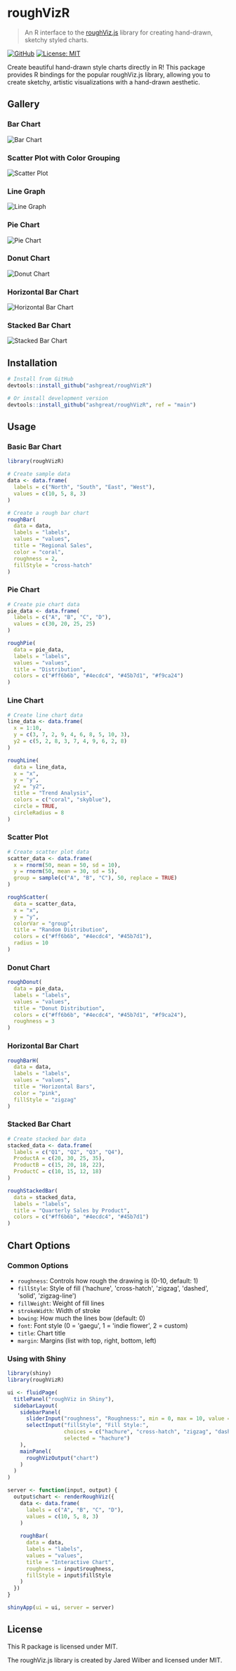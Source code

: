 # roughVizR

> An R interface to the [roughViz.js](https://github.com/jwilber/roughViz) library for creating hand-drawn, sketchy styled charts.

[![GitHub](https://img.shields.io/badge/GitHub-ashgreat/roughVizR-blue.svg)](https://github.com/ashgreat/roughVizR)
[![License: MIT](https://img.shields.io/badge/License-MIT-yellow.svg)](https://opensource.org/licenses/MIT)

Create beautiful hand-drawn style charts directly in R! This package provides R bindings for the popular roughViz.js library, allowing you to create sketchy, artistic visualizations with a hand-drawn aesthetic.

## Gallery

### Bar Chart
![Bar Chart](screenshots/bar_plot.png)

### Scatter Plot with Color Grouping
![Scatter Plot](screenshots/scatter_plot.png)

### Line Graph
![Line Graph](screenshots/line_graph.png)

### Pie Chart
![Pie Chart](screenshots/pie_chart.png)

### Donut Chart
![Donut Chart](screenshots/donut_chart.png)

### Horizontal Bar Chart
![Horizontal Bar Chart](screenshots/horizontal_bar_chart.png)

### Stacked Bar Chart
![Stacked Bar Chart](screenshots/stacked_bar_plot.png)

## Installation

```r
# Install from GitHub
devtools::install_github("ashgreat/roughVizR")

# Or install development version
devtools::install_github("ashgreat/roughVizR", ref = "main")
```

## Usage

### Basic Bar Chart

```r
library(roughVizR)

# Create sample data
data <- data.frame(
  labels = c("North", "South", "East", "West"),
  values = c(10, 5, 8, 3)
)

# Create a rough bar chart
roughBar(
  data = data,
  labels = "labels",
  values = "values",
  title = "Regional Sales",
  color = "coral",
  roughness = 2,
  fillStyle = "cross-hatch"
)
```

### Pie Chart

```r
# Create pie chart data
pie_data <- data.frame(
  labels = c("A", "B", "C", "D"),
  values = c(30, 20, 25, 25)
)

roughPie(
  data = pie_data,
  labels = "labels",
  values = "values",
  title = "Distribution",
  colors = c("#ff6b6b", "#4ecdc4", "#45b7d1", "#f9ca24")
)
```

### Line Chart

```r
# Create line chart data
line_data <- data.frame(
  x = 1:10,
  y = c(3, 7, 2, 9, 4, 6, 8, 5, 10, 3),
  y2 = c(5, 2, 8, 3, 7, 4, 9, 6, 2, 8)
)

roughLine(
  data = line_data,
  x = "x",
  y = "y",
  y2 = "y2",
  title = "Trend Analysis",
  colors = c("coral", "skyblue"),
  circle = TRUE,
  circleRadius = 8
)
```

### Scatter Plot

```r
# Create scatter plot data
scatter_data <- data.frame(
  x = rnorm(50, mean = 50, sd = 10),
  y = rnorm(50, mean = 30, sd = 5),
  group = sample(c("A", "B", "C"), 50, replace = TRUE)
)

roughScatter(
  data = scatter_data,
  x = "x",
  y = "y",
  colorVar = "group",
  title = "Random Distribution",
  colors = c("#ff6b6b", "#4ecdc4", "#45b7d1"),
  radius = 10
)
```

### Donut Chart

```r
roughDonut(
  data = pie_data,
  labels = "labels",
  values = "values",
  title = "Donut Distribution",
  colors = c("#ff6b6b", "#4ecdc4", "#45b7d1", "#f9ca24"),
  roughness = 3
)
```

### Horizontal Bar Chart

```r
roughBarH(
  data = data,
  labels = "labels",
  values = "values",
  title = "Horizontal Bars",
  color = "pink",
  fillStyle = "zigzag"
)
```

### Stacked Bar Chart

```r
# Create stacked bar data
stacked_data <- data.frame(
  labels = c("Q1", "Q2", "Q3", "Q4"),
  ProductA = c(20, 30, 25, 35),
  ProductB = c(15, 20, 18, 22),
  ProductC = c(10, 15, 12, 18)
)

roughStackedBar(
  data = stacked_data,
  labels = "labels",
  title = "Quarterly Sales by Product",
  colors = c("#ff6b6b", "#4ecdc4", "#45b7d1")
)
```

## Chart Options

### Common Options

- `roughness`: Controls how rough the drawing is (0-10, default: 1)
- `fillStyle`: Style of fill ('hachure', 'cross-hatch', 'zigzag', 'dashed', 'solid', 'zigzag-line')
- `fillWeight`: Weight of fill lines
- `strokeWidth`: Width of stroke
- `bowing`: How much the lines bow (default: 0)
- `font`: Font style (0 = 'gaegu', 1 = 'indie flower', 2 = custom)
- `title`: Chart title
- `margin`: Margins (list with top, right, bottom, left)

### Using with Shiny

```r
library(shiny)
library(roughVizR)

ui <- fluidPage(
  titlePanel("roughViz in Shiny"),
  sidebarLayout(
    sidebarPanel(
      sliderInput("roughness", "Roughness:", min = 0, max = 10, value = 2),
      selectInput("fillStyle", "Fill Style:",
                  choices = c("hachure", "cross-hatch", "zigzag", "dashed", "solid"),
                  selected = "hachure")
    ),
    mainPanel(
      roughVizOutput("chart")
    )
  )
)

server <- function(input, output) {
  output$chart <- renderRoughViz({
    data <- data.frame(
      labels = c("A", "B", "C", "D"),
      values = c(10, 5, 8, 3)
    )
    
    roughBar(
      data = data,
      labels = "labels",
      values = "values",
      title = "Interactive Chart",
      roughness = input$roughness,
      fillStyle = input$fillStyle
    )
  })
}

shinyApp(ui = ui, server = server)
```

## License

This R package is licensed under MIT.

The roughViz.js library is created by Jared Wilber and licensed under MIT.